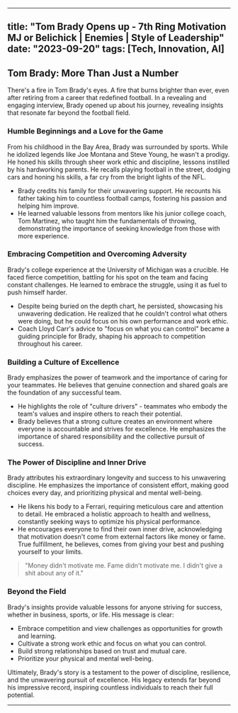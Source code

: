 
---
title: "Tom Brady Opens up - 7th Ring Motivation MJ or Belichick | Enemies | Style of Leadership"
date: "2023-09-20"
tags: [Tech, Innovation, AI]
---

## Tom Brady: More Than Just a Number

There's a fire in Tom Brady's eyes. A fire that burns brighter than ever, even after retiring from a career that redefined football. In a revealing and engaging interview, Brady opened up about his journey, revealing insights that resonate far beyond the football field. 

### Humble Beginnings and a Love for the Game

From his childhood in the Bay Area, Brady was surrounded by sports. While he idolized legends like Joe Montana and Steve Young, he wasn't a prodigy. He honed his skills through sheer work ethic and discipline, lessons instilled by his hardworking parents. He recalls playing football in the street, dodging cars and honing his skills, a far cry from the bright lights of the NFL.

* Brady credits his family for their unwavering support. He recounts his father taking him to countless football camps, fostering his passion and helping him improve.
* He learned valuable lessons from mentors like his junior college coach, Tom Martinez, who taught him the fundamentals of throwing, demonstrating the importance of seeking knowledge from those with more experience.

### Embracing Competition and Overcoming Adversity

Brady's college experience at the University of Michigan was a crucible. He faced fierce competition, battling for his spot on the team and facing constant challenges. He learned to embrace the struggle, using it as fuel to push himself harder.

* Despite being buried on the depth chart, he persisted, showcasing his unwavering dedication.  He realized that he couldn't control what others were doing, but he could focus on his own performance and work ethic.
* Coach Lloyd Carr's advice to "focus on what you can control" became a guiding principle for Brady, shaping his approach to competition throughout his career.

### Building a Culture of Excellence

Brady emphasizes the power of teamwork and the importance of caring for your teammates. He believes that genuine connection and shared goals are the foundation of any successful team.

* He highlights the role of "culture drivers" - teammates who embody the team's values and inspire others to reach their potential. 
* Brady believes that a strong culture creates an environment where everyone is accountable and strives for excellence. He emphasizes the importance of shared responsibility and the collective pursuit of success.

### The Power of Discipline and Inner Drive

Brady attributes his extraordinary longevity and success to his unwavering discipline. He emphasizes the importance of consistent effort, making good choices every day, and prioritizing physical and mental well-being.

* He likens his body to a Ferrari, requiring meticulous care and attention to detail. He embraced a holistic approach to health and wellness, constantly seeking ways to optimize his physical performance.
* He encourages everyone to find their own inner drive, acknowledging that motivation doesn't come from external factors like money or fame. True fulfillment, he believes, comes from giving your best and pushing yourself to your limits.

> "Money didn't motivate me. Fame didn't motivate me. I didn't give a shit about any of it."

### Beyond the Field

Brady's insights provide valuable lessons for anyone striving for success, whether in business, sports, or life. His message is clear:

* Embrace competition and view challenges as opportunities for growth and learning.
* Cultivate a strong work ethic and focus on what you can control.
* Build strong relationships based on trust and mutual care.
* Prioritize your physical and mental well-being.

Ultimately, Brady's story is a testament to the power of discipline, resilience, and the unwavering pursuit of excellence. His legacy extends far beyond his impressive record, inspiring countless individuals to reach their full potential.

---
        